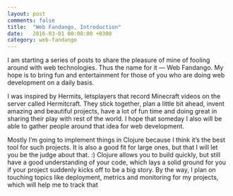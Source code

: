 ```yaml
---
layout: post
comments: false
title:  "Web Fandango, Introduction"
date:   2016-03-01 00:00:00 +0300
category: web-fandango
---
```


I am starting a series of posts to share the pleasure of mine of fooling around with web technologies. Thus the name for it — Web Fandango. My hope is to bring fun and entertainment for those of you who are doing web development on a daily basis.

I was inspired by Hermits, letsplayers that record Minecraft videos on the server called Hermitcraft. They stick together, plan a little bit ahead, invent amazing and beautiful projects, have a lot of fun time and doing great in sharing their play with rest of the world. I hope that someday I also will be able to gather people around that idea for web development.

Mostly I’m going to implement things in Clojure because I think it’s the best tool for such projects. It is also a good fit for large ones, but that I will let you be the judge about that. :) Clojure allows you to build quickly, but still have a good understanding of your code, which lays a solid ground for you if your project suddenly kicks off to be a big story. By the way, I plan on touching topics like deployment, metrics and monitoring for my projects, which will help me to track that
